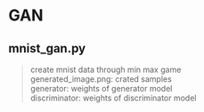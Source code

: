 # GAN

## mnist_gan.py 
> create mnist data through min max game <br>
> generated_image.png: crated samples  
> generator: weights of generator model  
> discriminator: weights of discriminator model  
  
